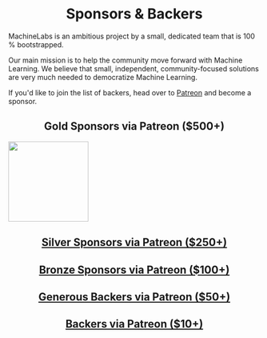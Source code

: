 <h1 align="center">Sponsors &amp; Backers</h1>

MachineLabs is an ambitious project by a small, dedicated team that is 100 % bootstrapped.

Our main mission is to help the community move forward with Machine Learning. We believe that small, independent, community-focused solutions are very much needed to democratize Machine Learning.

If you'd like to join the list of backers, head over to [Patreon](https://www.patreon.com/machinelabs) and become a sponsor.

<h2 align="center">Gold Sponsors via Patreon ($500+)</h2>

<a href="https://thoughtram.io" target="_blank">
          <img width="160px" src="https://raw.githubusercontent.com//machinelabs/docs.machinelabs.ai/master/src/images/thoughtram_logo_horizontal_01b.png">

<h2 align="center">Silver Sponsors via Patreon ($250+)</h2>


<h2 align="center">Bronze Sponsors via Patreon ($100+)</h2>

<h2 align="center">Generous Backers via Patreon ($50+)</h2>

<h2 align="center">Backers via Patreon ($10+)</h2>
